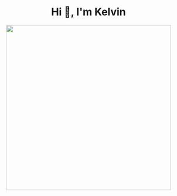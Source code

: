 <h1 align="center">Hi 👋, I'm Kelvin</h1>

<div align="center">
  <img src="https://github-readme-stats.vercel.app/api/top-langs/?username=rotleaf&layout=compact&theme=synthwave&bg_color=00000000&hide_border=true" width="450" />
</div>

